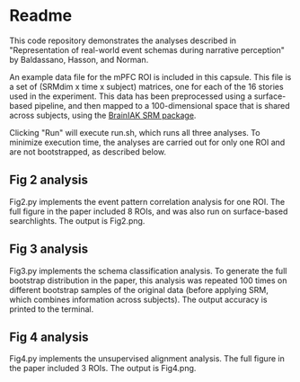 # Readme
This code repository demonstrates the analyses described in "Representation of real-world event schemas during narrative perception" by Baldassano, Hasson, and Norman.

An example data file for the mPFC ROI is included in this capsule. This file is a set of (SRMdim x time x subject) matrices, one for each of the 16 stories used in the experiment. This data has been preprocessed using a surface-based pipeline, and then mapped to a 100-dimensional space that is shared across subjects, using the [BrainIAK SRM package](http://brainiak.org/).

Clicking "Run" will execute run.sh, which runs all three analyses. To minimize execution time, the analyses are carried out for only one ROI and are not bootstrapped, as described below.

## Fig 2 analysis
Fig2.py implements the event pattern correlation analysis for one ROI. The full figure in the paper included 8 ROIs, and was also run on surface-based searchlights. The output is Fig2.png.

## Fig 3 analysis
Fig3.py implements the schema classification analysis. To generate the full bootstrap distribution in the paper, this analysis was repeated 100 times on different bootstrap samples of the original data (before applying SRM, which combines information across subjects). The output accuracy is printed to the terminal.

## Fig 4 analysis
Fig4.py implements the unsupervised alignment analysis. The full figure in the paper included 3 ROIs. The output is Fig4.png.
